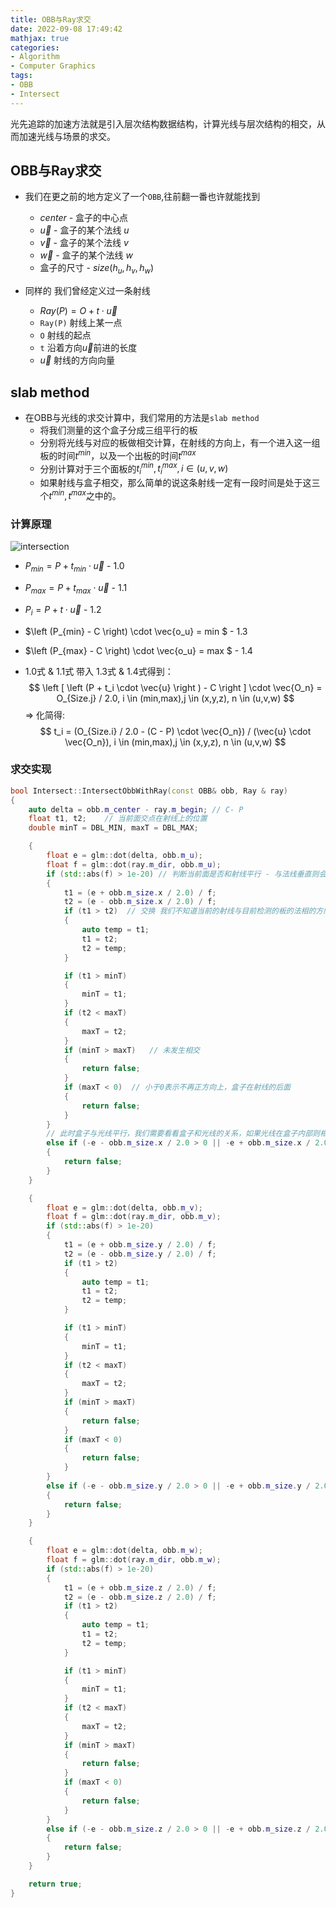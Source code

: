 ```yaml
---
title: OBB与Ray求交
date: 2022-09-08 17:49:42
mathjax: true
categories:
- Algorithm
- Computer Graphics
tags:
- OBB
- Intersect
---
```


光先追踪的加速方法就是引入层次结构数据结构，计算光线与层次结构的相交，从而加速光线与场景的求交。
<!--more-->

## OBB与Ray求交

- 我们在更之前的地方定义了一个`OBB`,往前翻一番也许就能找到
  - $center$   - 盒子的中心点
  - $\vec{u}$  - 盒子的某个法线 $u$
  - $\vec{v}$  - 盒子的某个法线 $v$
  - $\vec{w}$  - 盒子的某个法线 $w$
  - 盒子的尺寸 - $size\left(h_u,h_v,h_w \right )$

- 同样的 我们曾经定义过一条射线
  - $Ray \left( P\right ) = O + t \cdot \vec{u}$
  - `Ray(P)` 射线上某一点
  - `O` 射线的起点 
  - `t` 沿着方向$\vec{u}$前进的长度
  - $\vec{u}$ 射线的方向向量

## slab method

- 在OBB与光线的求交计算中，我们常用的方法是`slab method`
  - 将我们测量的这个盒子分成三组平行的板
  - 分别将光线与对应的板做相交计算，在射线的方向上，有一个进入这一组板的时间$t^{min}$，以及一个出板的时间$t^{max}$
  - 分别计算对于三个面板的$t^{min}_{i},t^{max}_{i},i \in \left(u,v,w\right)$
  - 如果射线与盒子相交，那么简单的说这条射线一定有一段时间是处于这三个$t^{min},t^{max}$之中的。

### 计算原理

![intersection](https://raw.githubusercontent.com/Ranbun/images/main/blog/intersection/Ray_and_Obb_intersect.png "Ray&OBB")

- $P_{min} = P + t_{min} \cdot \vec{u}$ - $1.0$
- $P_{max} = P + t_{max} \cdot \vec{u}$ - $1.1$
- $P_{i} = P + t \cdot \vec{u}$         - $1.2$

- $\left (P_{min} - C \right) \cdot \vec{o_u} = min $  - $1.3$
- $\left (P_{max} - C \right) \cdot \vec{o_u} = max $  - $1.4$

- $1.0$式 & $1.1$式 带入 $1.3$式 & $1.4$式得到：
$$
\left [ \left (P + t_i \cdot \vec{u} \right ) - C \right ] \cdot \vec{O_n} = O_{Size.j} / 2.0, i \in (min,max),j \in (x,y,z), n \in (u,v,w)
$$
=> 化简得:
$$
t_i = (O_{Size.i} / 2.0 - (C - P) \cdot \vec{O_n}) / (\vec{u} \cdot \vec{O_n}), i \in (min,max),j \in (x,y,z), n \in (u,v,w)
$$

### 求交实现

```C++
bool Intersect::IntersectObbWithRay(const OBB& obb, Ray & ray)
{
    auto delta = obb.m_center - ray.m_begin; // C- P
    float t1, t2;    // 当前面交点在射线上的位置
    double minT = DBL_MIN, maxT = DBL_MAX;

    {
        float e = glm::dot(delta, obb.m_u);
        float f = glm::dot(ray.m_dir, obb.m_u);
        if (std::abs(f) > 1e-20) // 判断当前面是否和射线平行 - 与法线垂直则会平行
        {
            t1 = (e + obb.m_size.x / 2.0) / f;
            t2 = (e - obb.m_size.x / 2.0) / f;
            if (t1 > t2)  // 交换 我们不知道当前的射线与目前检测的板的法相的方向是什么样的关系
            {
                auto temp = t1;
                t1 = t2;
                t2 = temp;
            }

            if (t1 > minT)
            {
                minT = t1;
            }
            if (t2 < maxT)
            {
                maxT = t2;
            }
            if (minT > maxT)   // 未发生相交
            {
                return false;
            }
            if (maxT < 0)  // 小于0表示不再正方向上，盒子在射线的后面
            {
                return false;
            }
        }
        // 此时盒子与光线平行，我们需要看看盒子和光线的关系，如果光线在盒子内部则相交
        else if (-e - obb.m_size.x / 2.0 > 0 || -e + obb.m_size.x / 2.0 < 0)
        {
            return false;
        }
    }

    {
        float e = glm::dot(delta, obb.m_v);
        float f = glm::dot(ray.m_dir, obb.m_v);
        if (std::abs(f) > 1e-20)
        {
            t1 = (e + obb.m_size.y / 2.0) / f;
            t2 = (e - obb.m_size.y / 2.0) / f;
            if (t1 > t2)
            {
                auto temp = t1;
                t1 = t2;
                t2 = temp;
            }

            if (t1 > minT)
            {
                minT = t1;
            }
            if (t2 < maxT)
            {
                maxT = t2;
            }
            if (minT > maxT)
            {
                return false;
            }
            if (maxT < 0)
            {
                return false;
            }
        }
        else if (-e - obb.m_size.y / 2.0 > 0 || -e + obb.m_size.y / 2.0 < 0)
        {
            return false;
        }
    }

    {
        float e = glm::dot(delta, obb.m_w);
        float f = glm::dot(ray.m_dir, obb.m_w);
        if (std::abs(f) > 1e-20)
        {
            t1 = (e + obb.m_size.z / 2.0) / f;
            t2 = (e - obb.m_size.z / 2.0) / f;
            if (t1 > t2)
            {
                auto temp = t1;
                t1 = t2;
                t2 = temp;
            }

            if (t1 > minT)
            {
                minT = t1;
            }
            if (t2 < maxT)
            {
                maxT = t2;
            }
            if (minT > maxT)
            {
                return false;
            }
            if (maxT < 0)
            {
                return false;
            }
        }
        else if (-e - obb.m_size.z / 2.0 > 0 || -e + obb.m_size.z / 2.0 < 0)
        {
            return false;
        }
    }

    return true;
}

```

